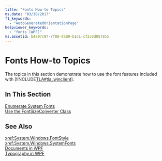 ```yaml
---
title: "Fonts How-to Topics"
ms.date: "03/30/2017"
f1_keywords: 
  - "AutoGeneratedOrientationPage"
helpviewer_keywords: 
  - "fonts [WPF]"
ms.assetid: b4a97c97-7f88-4a89-b1d1-cf2c0d087955
---
```

# Fonts How-to Topics
The topics in this section demonstrate how to use the font features included with [!INCLUDE[TLA#tla_winclient](../../../../includes/tlasharptla-winclient-md.md)].  
  
## In This Section  
 [Enumerate System Fonts](../../../../docs/framework/wpf/advanced/how-to-enumerate-system-fonts.md)  
 [Use the FontSizeConverter Class](../../../../docs/framework/wpf/advanced/how-to-use-the-fontsizeconverter-class.md)  
  
## See Also  
 <xref:System.Windows.FontStyle>  
 <xref:System.Windows.SystemFonts>  
 [Documents in WPF](../../../../docs/framework/wpf/advanced/documents-in-wpf.md)  
 [Typography in WPF](../../../../docs/framework/wpf/advanced/typography-in-wpf.md)
